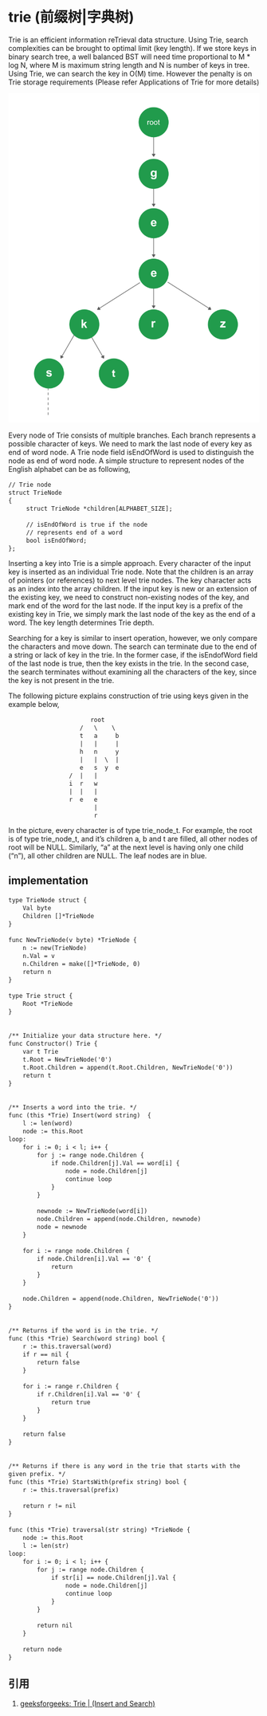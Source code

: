 # trie (前缀树|字典树)

Trie is an efficient information reTrieval data structure. Using Trie, search complexities can be brought to optimal limit (key length). If we store keys in binary search tree, a well balanced BST will need time proportional to M * log N, where M is maximum string length and N is number of keys in tree. Using Trie, we can search the key in O(M) time. However the penalty is on Trie storage requirements (Please refer Applications of Trie for more details)

![](images/trie/1.png)

Every node of Trie consists of multiple branches. Each branch represents a possible character of keys. We need to mark the last node of every key as end of word node. A Trie node field isEndOfWord is used to distinguish the node as end of word node. A simple structure to represent nodes of the English alphabet can be as following,
```
// Trie node
struct TrieNode
{
     struct TrieNode *children[ALPHABET_SIZE];

     // isEndOfWord is true if the node
     // represents end of a word
     bool isEndOfWord;
};
```
Inserting a key into Trie is a simple approach. Every character of the input key is inserted as an individual Trie node. Note that the children is an array of pointers (or references) to next level trie nodes. The key character acts as an index into the array children. If the input key is new or an extension of the existing key, we need to construct non-existing nodes of the key, and mark end of the word for the last node. If the input key is a prefix of the existing key in Trie, we simply mark the last node of the key as the end of a word. The key length determines Trie depth.



Searching for a key is similar to insert operation, however, we only compare the characters and move down. The search can terminate due to the end of a string or lack of key in the trie. In the former case, if the isEndofWord field of the last node is true, then the key exists in the trie. In the second case, the search terminates without examining all the characters of the key, since the key is not present in the trie.

The following picture explains construction of trie using keys given in the example below,
```
                       root
                    /   \    \
                    t   a     b
                    |   |     |
                    h   n     y
                    |   |  \  |
                    e   s  y  e
                 /  |   |
                 i  r   w
                 |  |   |
                 r  e   e
                        |
                        r
```
In the picture, every character is of type trie_node_t. For example, the root is of type trie_node_t, and it’s children a, b and t are filled, all other nodes of root will be NULL. Similarly, “a” at the next level is having only one child (“n”), all other children are NULL. The leaf nodes are in blue.

## implementation

```
type TrieNode struct {
	Val byte
	Children []*TrieNode
}

func NewTrieNode(v byte) *TrieNode {
	n := new(TrieNode)
	n.Val = v
	n.Children = make([]*TrieNode, 0)
	return n
}

type Trie struct {
    Root *TrieNode
}


/** Initialize your data structure here. */
func Constructor() Trie {
	var t Trie
	t.Root = NewTrieNode('0')
	t.Root.Children = append(t.Root.Children, NewTrieNode('0'))
	return t
}


/** Inserts a word into the trie. */
func (this *Trie) Insert(word string)  {
	l := len(word)
	node := this.Root
loop:
	for i := 0; i < l; i++ {
		for j := range node.Children {
			if node.Children[j].Val == word[i] {
				node = node.Children[j]
				continue loop
			}
		}

		newnode := NewTrieNode(word[i])
		node.Children = append(node.Children, newnode)
		node = newnode
	}

	for i := range node.Children {
		if node.Children[i].Val == '0' {
			return
		}
	}

	node.Children = append(node.Children, NewTrieNode('0'))
}


/** Returns if the word is in the trie. */
func (this *Trie) Search(word string) bool {
	r := this.traversal(word)
	if r == nil {
		return false
	}

	for i := range r.Children {
		if r.Children[i].Val == '0' {
			return true
		}
	}

	return false
}


/** Returns if there is any word in the trie that starts with the given prefix. */
func (this *Trie) StartsWith(prefix string) bool {
	r := this.traversal(prefix)

	return r != nil
}

func (this *Trie) traversal(str string) *TrieNode {
	node := this.Root
	l := len(str)
loop:
	for i := 0; i < l; i++ {
		for j := range node.Children {
			if str[i] == node.Children[j].Val {
				node = node.Children[j]
				continue loop
			}
		}

		return nil
	}

	return node
}
```

## 引用

1. [geeksforgeeks: Trie | (Insert and Search)](https://www.geeksforgeeks.org/trie-insert-and-search/)